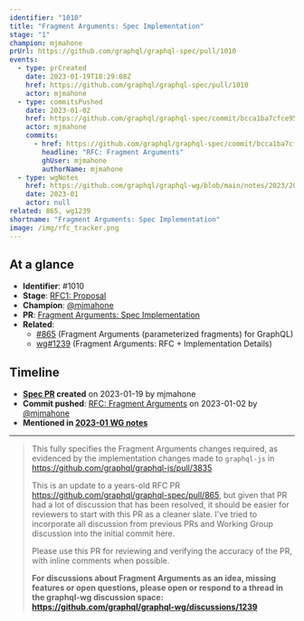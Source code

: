 ```yaml
---
identifier: "1010"
title: "Fragment Arguments: Spec Implementation"
stage: "1"
champion: mjmahone
prUrl: https://github.com/graphql/graphql-spec/pull/1010
events:
  - type: prCreated
    date: 2023-01-19T18:29:08Z
    href: https://github.com/graphql/graphql-spec/pull/1010
    actor: mjmahone
  - type: commitsPushed
    date: 2023-01-02
    href: https://github.com/graphql/graphql-spec/commit/bcca1ba7cfce95929a3757c6cbcdd46a2fa09c3b
    actor: mjmahone
    commits:
      - href: https://github.com/graphql/graphql-spec/commit/bcca1ba7cfce95929a3757c6cbcdd46a2fa09c3b
        headline: "RFC: Fragment Arguments"
        ghUser: mjmahone
        authorName: mjmahone
  - type: wgNotes
    href: https://github.com/graphql/graphql-wg/blob/main/notes/2023/2023-01.md
    date: 2023-01
    actor: null
related: 865, wg1239
shortname: "Fragment Arguments: Spec Implementation"
image: /img/rfc_tracker.png
---
```


## At a glance

- **Identifier**: #1010
- **Stage**: [RFC1: Proposal](https://github.com/graphql/graphql-spec/blob/main/CONTRIBUTING.md#stage-1-proposal)
- **Champion**: [@mjmahone](https://github.com/mjmahone)
- **PR**: [Fragment Arguments: Spec Implementation](https://github.com/graphql/graphql-spec/pull/1010)
- **Related**:
  - [#865](/rfcs/865 "Fragment Arguments (parameterized fragments) for GraphQL / RFCX") (Fragment Arguments (parameterized fragments) for GraphQL)
  - [wg#1239](/rfcs/wg1239 "Fragment Arguments: RFC + Implementation Details / RFC0") (Fragment Arguments: RFC + Implementation Details)

<!-- BEGIN_CUSTOM_TEXT -->



<!-- END_CUSTOM_TEXT -->

## Timeline

- **[Spec PR](https://github.com/graphql/graphql-spec/pull/1010) created** on 2023-01-19 by mjmahone
- **Commit pushed**: [RFC: Fragment Arguments](https://github.com/graphql/graphql-spec/commit/bcca1ba7cfce95929a3757c6cbcdd46a2fa09c3b) on 2023-01-02 by [@mjmahone](https://github.com/mjmahone)
- **Mentioned in [2023-01 WG notes](https://github.com/graphql/graphql-wg/blob/main/notes/2023/2023-01.md)**

<!-- VERBATIM -->

---

> This fully specifies the Fragment Arguments changes required, as evidenced by the implementation changes made to `graphql-js` in https://github.com/graphql/graphql-js/pull/3835
> 
> This is an update to a years-old RFC PR https://github.com/graphql/graphql-spec/pull/865, but given that PR had a lot of discussion that has been resolved, it should be easier for reviewers to start with this PR as a cleaner slate. I've tried to incorporate all discussion from previous PRs and Working Group discussion into the initial commit here.
> 
> Please use this PR for reviewing and verifying the accuracy of the PR, with inline comments when possible.
> 
> **For discussions about Fragment Arguments as an idea, missing features or open questions, please open or respond to a thread in the graphql-wg discussion space: https://github.com/graphql/graphql-wg/discussions/1239**

